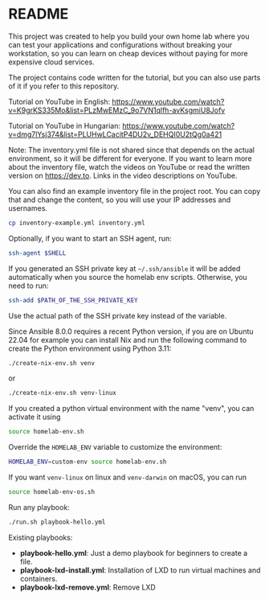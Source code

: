 # README

This project was created to help you build your own home lab where you can test
your applications and configurations without breaking your workstation, so you can
learn on cheap devices without paying for more expensive cloud services.

The project contains code written for the tutorial, but you can also use parts of it
if you refer to this repository.

Tutorial on YouTube in English: <https://www.youtube.com/watch?v=K9grKS335Mo&list=PLzMwEMzC_9o7VN1qlfh-avKsgmiU8Jofv>

Tutorial on YouTube in Hungarian: <https://www.youtube.com/watch?v=dmg7lYsj374&list=PLUHwLCacitP4DU2v_DEHQI0U2tQg0a421>

Note: The inventory.yml file is not shared since that depends on the actual environment,
so it will be different for everyone. If you want to learn more about the inventory file,
watch the videos on YouTube or read the written version on <https://dev.to>. Links in
the video descriptions on YouTube.

You can also find an example inventory file in the project root. You can copy that and change
the content, so you will use your IP addresses and usernames.

```bash
cp inventory-example.yml inventory.yml
```

Optionally, if you want to start an SSH agent, run:

```bash
ssh-agent $SHELL
```

If you generated an SSH private key at `~/.ssh/ansible` it will be added automatically
when you source the homelab env scripts. Otherwise, you need to run:

```bash
ssh-add $PATH_OF_THE_SSH_PRIVATE_KEY
```

Use the actual path of the SSH private key instead of the variable.

Since Ansible 8.0.0 requires a recent Python version, if you are on Ubuntu 22.04 for example you can install Nix and run the following command to create the Python environment using Python 3.11:

```bash
./create-nix-env.sh venv
```

or

```bash
./create-nix-env.sh venv-linux
```

If you created a python virtual environment with the name "venv", you can activate it using

```bash
source homelab-env.sh
```

Override the `HOMELAB_ENV` variable to customize the environment:

```bash
HOMELAB_ENV=custom-env source homelab-env.sh
```

If you want `venv-linux` on linux and `venv-darwin` on macOS, you can run

```bash
source homelab-env-os.sh
```

Run any playbook:

```bash
./run.sh playbook-hello.yml
```

Existing playbooks:

- **playbook-hello.yml**: Just a demo playbook for beginners to create a file.
- **playbook-lxd-install.yml**: Installation of LXD to run virtual machines and containers.
- **playbook-lxd-remove.yml**: Remove LXD

